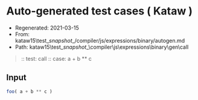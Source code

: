 # Auto-generated test cases ( Kataw )
- Regenerated: 2021-03-15
- From: kataw15\test\__snapshot__/compiler/js/expressions/binary/autogen.md
- Path: kataw15\test\__snapshot__\compiler\js\expressions\binary\gen\call
> :: test: call
> :: case: a + b ** c
## Input

`````js
foo( a + b ** c )
`````
